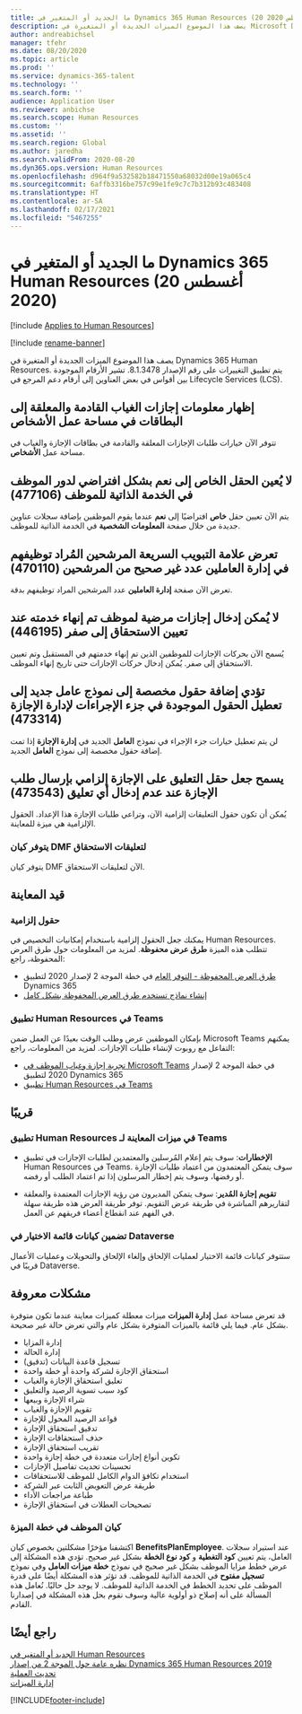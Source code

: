 ```yaml
---
title: ما الجديد أو المتغير في Dynamics 365 Human Resources (20 أغسطس 2020)
description: يصف هذا الموضوع الميزات الجديدة أو المتغيرة في Microsoft Dynamics 365 Human Resources لإصدار 20 أغسطس 2020.
author: andreabichsel
manager: tfehr
ms.date: 08/20/2020
ms.topic: article
ms.prod: ''
ms.service: dynamics-365-talent
ms.technology: ''
ms.search.form: ''
audience: Application User
ms.reviewer: anbichse
ms.search.scope: Human Resources
ms.custom: ''
ms.assetid: ''
ms.search.region: Global
ms.author: jaredha
ms.search.validFrom: 2020-08-20
ms.dyn365.ops.version: Human Resources
ms.openlocfilehash: d964f9a532582b18471550a68032d00e19a065c4
ms.sourcegitcommit: 6affb3316be757c99e1fe9c7c7b312b93c483408
ms.translationtype: HT
ms.contentlocale: ar-SA
ms.lasthandoff: 02/17/2021
ms.locfileid: "5467255"
---
```

# <a name="whats-new-or-changed-in-dynamics-365-human-resources-august-20-2020"></a>ما الجديد أو المتغير في Dynamics 365 Human Resources (20 أغسطس 2020)

[!include [Applies to Human Resources](../includes/applies-to-hr.md)]

[!include [rename-banner](~/includes/cc-data-platform-banner.md)]

يصف هذا الموضوع الميزات الجديدة أو المتغيرة في Dynamics 365 Human Resources. يتم تطبيق التغييرات على رقم الإصدار 8.1.3478. تشير الأرقام الموجودة بين أقواس في بعض العناوين إلى أرقام دعم المرجع في  Lifecycle Services (LCS).

## <a name="show-upcoming-and-pending-leave-of-absence-information-to-cards-in-people-workspace"></a>إظهار معلومات إجازات الغياب القادمة والمعلقة إلى البطاقات في مساحة عمل الأشخاص

تتوفر الآن خيارات طلبات الإجازات المعلقة والقادمة في بطاقات الإجازة والغياب في مساحة عمل **الأشخاص**.

## <a name="private-field-isnt-yes-by-default-for-employee-role-in-employee-self-service-477106"></a>لا يُعين الحقل الخاص إلى نعم بشكل افتراضي لدور الموظف في الخدمة الذاتية للموظف (477106)

يتم الآن تعيين حقل **خاص** افتراضيًا إلى **نعم** عندما يقوم الموظفين بإضافة سجلات عناوين جديدة من خلال صفحة **المعلومات الشخصية** في الخدمة الذاتية للموظف. 

## <a name="candidates-to-hire-fasttab-in-personnel-management-shows-an-incorrect-count-of-candidates-470110"></a>تعرض علامة التبويب السريعة المرشحين المُراد توظيفهم في إدارة العاملين عدد غير صحيح من المرشحين (470110) 

تعرض الآن صفحة **إدارة العاملين** عدد المرشحين المراد توظيفهم بدقة. 

## <a name="cant-enter-sickness-for-terminated-employee-when-accrual-is-set-to-zero-446195"></a>لا يُمكن إدخال إجازات مرضية لموظف تم إنهاء خدمته عند تعيين الاستحقاق إلى صفر (446195)

يُسمح الآن بحركات الإجازات للموظفين الذين تم إنهاء خدمتهم في المستقبل وتم تعيين الاستحقاق إلى صفر. يُمكن إدخال حركات الإجازات حتى تاريخ إنهاء الموظف. 

## <a name="adding-custom-fields-to-the-new-worker-form-disables-the-fields-in-the-action-pane-for-manage-leave-473314"></a>تؤدي إضافة حقول مخصصة إلى نموذج عامل جديد إلى تعطيل الحقول الموجودة في جزء الإجراءات لإدارة الإجازة (473314)

لن يتم تعطيل خيارات جزء الإجراء في نموذج **العامل** الجديد في **إدارة الإجازة** إذا تمت إضافة حقول مخصصة إلى نموذج **العامل** الجديد.

## <a name="making-the-leave-comment-field-mandatory-allows-a-leave-request-to-be-submitted-when-no-comment-is-entered-473543"></a>يسمح جعل حقل التعليق على الإجازة إلزامي بإرسال طلب الإجازة عند عدم إدخال أي تعليق (473543)

يُمكن أن تكون حقول التعليقات إلزامية الآن، وتراعي طلبات الإجازة هذا الإعداد. الحقول الإلزامية هي ميزة للمعاينة.

### <a name="dmf-entity-available-for-accrual-suspensions"></a>يتوفر كيان DMF لتعليقات الاستحقاق

يتوفر كيان DMF الآن لتعليقات الاستحقاق.

## <a name="in-preview"></a>قيد المعاينة

### <a name="mandatory-fields"></a>حقول إلزامية

يمكنك جعل الحقول إلزامية باستخدام إمكانيات التخصيص في Human Resources. تتطلب هذه الميزة **طرق عرض محفوظة**. لمزيد من المعلومات حول طرق العرض المحفوظة، راجع:

- [طرق العرض المحفوظة - التوفر العام](https://docs.microsoft.com/dynamics365-release-plan/2020wave2/finance-operations/finance-operations-crossapp-capabilities/saved-views--general-availability) في خطة الموجة 2 لإصدار 2020‬ لتطبيق Dynamics 365‬
- [إنشاء نماذج تستخدم طرق العرض المحفوظة بشكل كامل](https://docs.microsoft.com/dynamics365/fin-ops-core/dev-itpro/user-interface/understanding-saved-views)

### <a name="human-resources-application-in-teams"></a>تطبيق Human Resources في Teams

بإمكان الموظفين عرض وطلب الوقت بعيدًا عن العمل ضمن Microsoft Teams يمكنهم التفاعل مع روبوت لإنشاء طلبات الإجازات. لمزيد من المعلومات، راجع:

- [تجربة إجازة وغياب الموظف في Microsoft Teams](https://docs.microsoft.com/dynamics365-release-plan/2020wave1/dynamics365-human-resources/employee-leave-absence-experience-teams) في خطة الموجة 2 لإصدار 2020‬ لتطبيق Dynamics 365‬
- [تطبيق Human Resources في Teams](https://go.microsoft.com/fwlink/?linkid=2127841)

## <a name="coming-soon"></a>قريبًا

### <a name="human-resources-app-in-teams-preview-features"></a>تطبيق Human Resources في ميزات المعاينة لـ Teams
 
-  **الإخطارات**: سوف يتم إعلام المُرسلين والمعتمدين لطلبات الإجازات في تطبيق Human Resources في Teams. سوف يتمكن المعتمدون من اعتماد طلبات الإجازة أو رفضها، وسوف يتم إخطار المرسلون إذا تم اعتماد الطلب أو رفضه.
 
- **تقويم إجازة المُدير**: سوف يتمكن المديرون من رؤية الإجازات المعتمدة والمعلقة لتقاريرهم المباشرة في طريقة عرض التقويم. توفر طريقة العرض هذه طريقة سهلة في الفهم عند انقطاع أعضاء فريقهم عن العمل.

### <a name="checklist-entities-included-in-dataverse"></a>تضمين كيانات قائمة الاختيار في Dataverse

ستتوفر كيانات قائمة الاختيار لعمليات الإلحاق وإلغاء الإلحاق والتحويلات وعمليات الأعمال قريبًا في Dataverse.

## <a name="known-issues"></a>مشكلات معروفة

قد تعرض مساحة عمل **إدارة الميزات** ميزات معطلة كميزات معاينة عندما تكون متوفرة بشكل عام. فيما يلي قائمة بالميزات المتوفرة بشكل عام والتي تعرض حالة غير صحيحة. 

- إدارة المزايا
- إدارة الحالة
- تسجيل قاعدة البيانات (تدقيق)
- استحقاق الإجازة لشركة واحدة أو خطة واحدة
- تعليق استحقاق الإجازة والغياب
- كود سبب تسوية الرصيد والتعليق
- شراء الإجازة وبيعها
- تقويم الإجازة والغياب
- قواعد الرصيد المحول للإجازة
- تدقيق استحقاق الإجازة
- حذف استحقاقات الإجازة
- تقريب استحقاق الإجازة‬
- تكوين أنواع إجازات متعددة في خطة إجازة واحدة
- تحسينات تحديث تفاصيل الإجازات
- استخدام تكافؤ الدوام الكامل‬ للموظف للاستحقاقات‬
- طريقة عرض التعويض الثابت عبر الشركة
- طباعة مراجعات الأداء
- تصحيحات العطلات في استحقاق الإجازة

### <a name="benefit-plan-employee-entity"></a>كيان الموظف في خطة الميزة 

اكتشفنا مؤخرًا مشكلتين بخصوص كيان **BenefitsPlanEmployee**.  عند استيراد سجلات العامل، يتم تعيين **كود التغطية** و **كود نوع الخطة** بشكل غير صحيح. تؤدي هذه المشكلة إلى عرض خطط مزايا الموظف بشكل غير صحيح في نموذج **خطة ميزات العامل** وفي نموذج **تسجيل مفتوح** في الخدمة الذاتية للموظف. قد تؤثر هذه المشكلة أيضًا على قدرة الموظف على تحديد الخطط في الخدمة الذاتية للموظف. لا يوجد حل حاليًا. نُعامل هذه المسألة على أنه إصلاح ذو أولوية عالية وسوف نقوم بحل هذه المشكلة في إصدارنا القادم.

## <a name="see-also"></a>راجع أيضًا

[الجديد أو المتغير في Human Resources](hr-admin-whats-new.md)</br>
[نظره عامة حول الموجة 2 من إصدار Dynamics 365 Human Resources  2019](https://docs.microsoft.com/dynamics365-release-plan/2019wave2/dynamics365-human-resources/)</br>
[تحديث العملية](hr-admin-setup-update-process.md)</br>
[إدارة الميزات](hr-admin-manage-features.md)


[!INCLUDE[footer-include](../includes/footer-banner.md)]